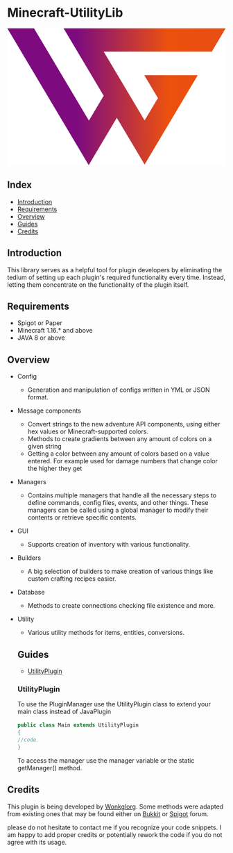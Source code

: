 # Minecraft-UtilityLib
![alt text](https://github.com/Wonkglorg/Minecraft-UtilityLib/blob/master/Logo.png?raw=true)
## Index

* [Introduction](#introduction)
* [Requirements](#requirements)
* [Overview](#overview)
* [Guides](#guide)
* [Credits](#credits)

## <a name="introduction"></a>Introduction

This library serves as a helpful tool for plugin developers by eliminating the tedium of setting up each plugin's
required functionality every time. Instead, letting them concentrate on the functionality of the plugin itself.

## <a name="requirements"></a>Requirements

* Spigot or Paper
* Minecraft 1.16.* and above
* JAVA 8 or above

## <a name="overview"></a>Overview

* Config
    * Generation and manipulation of configs written in YML or JSON format.


* Message components
    * Convert strings to the new adventure API components, using either hex values or
      Minecraft-supported colors.
    * Methods to create gradients between any amount of colors on a given string
    * Getting a color between any amount of colors based on a value entered. For example used for damage numbers that
      change color the higher they get


* Managers
    * Contains multiple managers that handle all the necessary steps to define commands, config files, events, and
      other things. These managers can be called using a global manager to modify their contents or retrieve specific
      contents.

* GUI
    * Supports creation of inventory with various functionality.


* Builders
    * A big selection of builders to make creation of various things like custom crafting recipes easier.


* Database
    * Methods to create connections checking file existence and more.


* Utility
    * Various utility methods for items, entities, conversions.

  ## <a name="guide"></a>Guides

    * [UtilityPlugin](#utilityplugin)
  ### <a name="utilityplugin"></a>UtilityPlugin
  To use the PluginManager use the UtilityPlugin class to extend your main class instead of JavaPlugin
    ```java
    public class Main extends UtilityPlugin
    {
    //code
    }     
    ```

  To access the manager use the manager variable or the static getManager() method.

## <a name="credits"></a>Credits

This plugin is being developed by [Wonkglorg](https://gitlab.com/u/Wonkglorg). Some methods were adapted
from existing ones that may be found either on [Bukkit](http://bukkit.org/forums/)
or [Spigot](https://www.spigotmc.org/forums/) forum.

please do not hesitate to contact me if you recognize your code snippets. I am happy to add proper credits or
potentially rework the code if you do not agree with its usage.